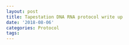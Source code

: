 ```yaml
---
layout: post
title: Tapestation DNA RNA protocol write up
date: '2018-08-06'
categories: Protocol
tags: 
---
```

